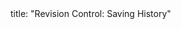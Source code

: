 <frontmatter>
title: "Revision Control: Saving History"
</frontmatter>

<include src="navbar.md" boilerplate />

<include src="unit-inPage-asFlat.md" boilerplate />